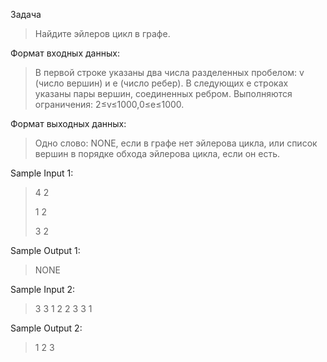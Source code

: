 Задача
> Найдите эйлеров цикл в графе.

Формат входных данных:
> В первой строке указаны два числа разделенных пробелом: v
> (число вершин) и e (число ребер). В следующих e строках указаны пары вершин, соединенных ребром. Выполняются ограничения: 2≤v≤1000,0≤e≤1000.

Формат выходных данных:
> Одно слово: NONE, если в графе нет эйлерова цикла, или список вершин в порядке обхода эйлерова цикла, если он есть.

Sample Input 1:
> 4 2
>
> 1 2
>
> 3 2

Sample Output 1:
> NONE

Sample Input 2:
> 3 3
> 1 2
> 2 3
> 3 1

Sample Output 2:
> 1 2 3
